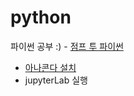 # python
파이썬 공부 :) - [점프 투 파이썬](https://wikidocs.net/book/1)

- [아나콘다 설치](https://www.anaconda.com/)
- jupyterLab 실행
